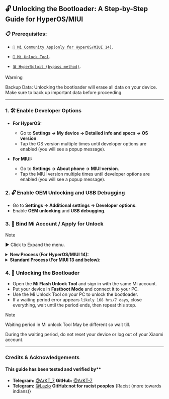 ## 🔓 Unlocking the Bootloader: A Step-by-Step Guide for HyperOS/MIUI

### 📋 Prerequisites:

- [`📲 Mi Community App(only for HyperOS/MIUI 14)`](https://apkpure.net/xiaomi-community/com.mi.global.bbs/download).

- [`🔧 Mi Unlock Tool`](https://miuirom.xiaomi.com/rom/u1106245679/6.5.224.28/miflash_unlock-en-6.5.224.28.zip).

- [`🛠️ HyperSploit (bypass method)`](https://github.com/TheAirBlow/HyperSploit/releases/download/1.0.0/HyperSploit-Windows.exe).


>[!WARNING]
>
> Backup Data: Unlocking the bootloader will erase all data on your device. Make sure to back up important data before proceeding.

---

### 1. 🛠️ Enable Developer Options

- **For HyperOS:**
  - Go to **Settings → My device → Detailed info and specs → OS version**.
  - Tap the OS version multiple times until developer options are enabled (you will see a popup message).

- **For MIUI:**
  - Go to **Settings → About phone → MIUI version**.
  - Tap the MIUI version multiple times until developer options are enabled (you will see a popup message).
    
>

### 2. 🔓 Enable OEM Unlocking and USB Debugging
 
   - Go to **Settings → Additional settings → Developer options**.
   - Enable **OEM unlocking** and **USB debugging**.
     
>

### 3. 🔗 Bind Mi Account / Apply for Unlock

>[!NOTE]
>
> ▶️ Click to Expand the menu.

>

<details>
  <summary><strong>New Process (For HyperOS/MIUI 14): </strong></summary>
  
>

  <details>
   <summary><strong>Method 1: Using HyperSploit Bypass (Recommended) </strong></summary>
    
>

  > **this will Bypass the daily quota limit while appling in the Mi Community app.**

  **3. Apply to Unlock (HyperSploit):**
  - Run **HyperSploit-Windows.exe** as Administrator.
  - When prompted on your device, tap **OK** to allow USB debugging.
  - Follow the on-screen instructions in the **HyperSploit** window. When asked to **attempt to bind account** :
    - Go to **Settings → Additional settings → Developer options → Mi Unlock status**.
    - Click on **Add account and device**, Once added, HyperSploit will confirm with **Successfully binded**

  </details>
  
  <details>
    <summary><strong>Method 2: Using the Time Trick </strong></summary>
    
>
    
  > **If your device is the global version, you can apply for the bootloader unlock at a specific time.**

  - Xiaomi allows **2,000 devices to unlock daily**.
  - The reset time for this daily limit is **7 PM Moscow time**.

  **3. Apply to Unlock:**
   - Align your local time with **7 PM Moscow time** and be ready—timing is crucial.
   - Open the **Xiaomi Community app**, set it to Global, and sign in with the same account as on your device.
   - Go to the **"Me"** tab, click on **"Unlock bootloader,"** then click on **"Apply"**.
   - Once granted access, go to **Settings → Additional settings → Developer options → Mi Unlock status**.
   - Click on **Add account and device**, After successful addition, you will see **Added Successfully**.

  </details>
  
</details>

<details>
  <summary><strong>Standard Process (For MIUI 13 and below): </strong></summary>
  
>

 **```3. Bind Mi Account:```**
   - Go to Settings > Additional settings > Developer options > Mi Unlock status.
   - Click on "Add your Mi Account." After successful addition, you will see "Added Successfully."

</details>

### 4. 🚀 Unlocking the Bootloader
   - Open the **Mi Flash Unlock Tool** and sign in with the same Mi account.
   - Put your device in **Fastboot Mode** and connect it to your PC.
   - Use the Mi Unlock Tool on your PC to unlock the bootloader.
   - If a waiting period error appears `likely 168 hrs/7 days`, close everything, wait until the period ends, then repeat this step.
>[!NOTE]
>
> Waiting period in Mi unlock Tool May be different so wait till.
>
> During the waiting period, do not reset your device or log out of your Xiaomi account.


---

### Credits & Acknowledgements
#### This guide has been tested and verified by**
- **Telegram:** [@ArKT_7](https://t.me/ArKT_7)  **GitHub:** [@ArKT-7](https://github.com/ArKT-7)
- **Telegram:** [@Lazlo](https://t.me/nazisec)  **GitHub:not for racist peoples** {Racist (more towards indians)}

